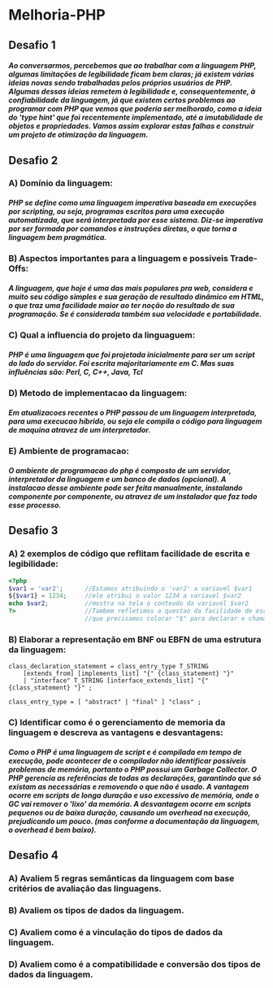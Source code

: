 # Melhoria-PHP

## Desafio 1 

##### Ao conversarmos, percebemos que ao trabalhar com a linguagem PHP, algumas limitações de legibilidade ficam bem claras; já existem várias ideias novas sendo trabalhadas pelos próprios usuários de PHP. Algumas dessas ideias remetem à legibilidade e, consequentemente, à confiabilidade da linguagem, já que existem certos problemas ao programar com PHP que vemos que poderia ser melhorado, como a ideia do 'type hint' que foi recentemente implementado, até a imutabilidade de objetos e propriedades. Vamos assim explorar estas falhas e construir um projeto de otimização da linguagem.

## Desafio 2

### A) Domínio da linguagem:
##### PHP se define como uma linguagem imperativa baseada em execuções por scripting, ou seja, programas escritos para uma execução automatizada, que será interpretada por esse sistema. Diz-se imperativa por ser formada por comandos e instruções diretas, o que torna a linguagem bem pragmática.

### B) Aspectos importantes para a linguagem e possiveis Trade-Offs:
##### A linguagem, que hoje é uma das mais populares pra web, considera e muito seu código simples e sua geração de resultado dinâmico em HTML, o que traz uma facilidade maior ao ter noção do resultado de sua programação. Se é considerada também sua velocidade e portabilidade.

### C) Qual a influencia do projeto da linguaguem: 
##### PHP é uma linguagem que foi projetada inicialmente para ser um script do lado do servidor. Foi escrita majoritariamente em C. Mas suas influências são: Perl, C, C++, Java, Tcl  

### D) Metodo de implementacao da linguagem:
##### Em atualizacoes recentes o PHP passou de um linguagem interpretada, para uma execucao híbrido, ou seja ele compila o código para linguagem de maquina atravez de um interpretador.

### E) Ambiente de programacao:
##### O ambiente de programacao do php é composto de um servidor, interpretador da linguagem e um banco de dados (opcional). A instalacao desse ambiente pode ser feita manualmente, instalando componente por componente, ou atravez de um instalador que faz todo esse processo.

## Desafio 3

### A) 2 exemplos de código que reflitam facilidade de escrita e legibilidade:

```php
<?php
$var1 = 'var2';      //Estamos atribuindo o 'var2' a variavel $var1
${$var1} = 1234;     //ele atribui o valor 1234 a variavel $var2
echo $var2;          //mostra na tela o conteudo da variavel $var2
?>                   //Tambem refletimos a questao da facilidade de escrita, sendo
                     //que precisamos colocar "$" para declarar e chamar qualquer variavel
```

### B) Elaborar a representação em BNF ou EBFN de uma estrutura da linguagem:

```
class_declaration_statement = class_entry_type T_STRING
    [extends_from] [implements_list] "{" {class_statement} "}"
    | "interface" T_STRING [interface_extends_list] "{" {class_statement} "}" ;

class_entry_type = [ "abstract" | "final" ] "class" ;
``` 

### C) Identificar como é o gerenciamento de memoria da linguagem e descreva as vantagens e desvantagens:
##### Como o PHP é uma linguagem de script e é compilada em tempo de execução, pode acontecer de o compilador não identificar possiveis problemas de memória, portanto o PHP possui um Garbage Collector. O PHP gerencia as referências de todas as declarações, garantindo que só existam as necessárias e removendo o que não é usado. A vantagem ocorre em scripts de longa duração e uso excessivo de memória, onde o GC vai remover o 'lixo' da memória. A desvantagem ocorre em scripts pequenos ou de baixa duração, causando um overhead na execução, prejudicando um pouco. (mas conforme a documentação da linguagem, o overhead é bem baixo).

## Desafio 4

### A) Avaliem 5 regras semânticas da linguagem com base critérios de avaliação das linguagens.

### B) Avaliem os tipos de dados da linguagem.

### C) Avaliem como é a vinculação do tipos de dados da linguagem.

### D) Avaliem como é a compatibilidade e conversão dos tipos de dados da linguagem. 
